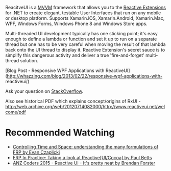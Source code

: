ReacitveUI is a [MVVM](https://en.wikipedia.org/wiki/Model_View_ViewModel)
framework that allows you to the [Reactive Extensions](https://rx.codeplex.com/)
for .NET to create elegant, testable User Interfaces that run on any mobile or
desktop platform. Supports Xamarin.iOS, Xamarin.Android, Xamarin.Mac, WPF, 
Windows Forms, Windows Phone 8 and Windows Store apps.


Multi-threaded UI development typically has one sticking point; it's easy
enough to define a lambda or function and set it up to run on a separate
thread but one has to be very careful when moving the result of that lambda
back onto the UI thread to display it. Reactive Extension's secret sauce is
to simplify this dangerous activity and deliver a true 'fire-and-forget'
multi-thread solution.


[Blog Post - Responsive WPF Applications with ReactiveUI](http://whazzing.com/blog/2013/02/22/responsive-wpf-applications-with-
reactiveui/)


Ask your question on
[StackOverflow](http://stackoverflow.com/questions/tagged/reactiveui).

Also see historical PDF which explains concept/origins of RxUI - http://web.archive.org/web/20120714082000/http://www.reactiveui.net/welcome/pdf

# Recommended Watching
* [Controlling Time and Space: understanding the many formulations of FRP by Evan Czaplicki](https://www.youtube.com/watch?v=Agu6jipKfYw)
* [FRP In Practice: Taking a look at Reactive[UI/Cocoa] by Paul Betts](https://www.youtube.com/watch?v=1XNATGjqM6U)
* [ANZ Coders 2015 - Reactive UI - It's pretty neat by Brendan Forster](https://www.youtube.com/watch?v=HPyKHxy7X0w)


